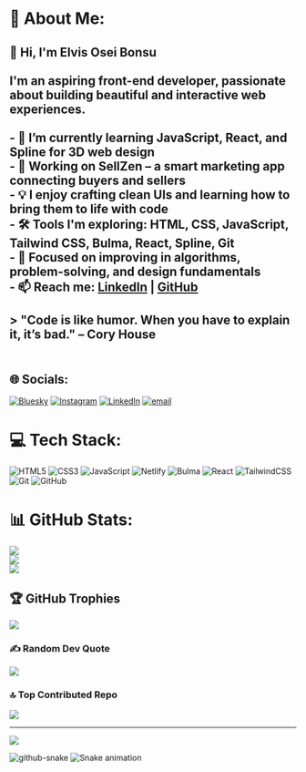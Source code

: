 # 💫 About Me:
## 👋 Hi, I'm Elvis Osei Bonsu<br><br>I'm an aspiring front-end developer, passionate about building beautiful and interactive web experiences.<br><br>- 🌱 I’m currently learning **JavaScript**, **React**, and **Spline** for 3D web design  <br>- 🔭 Working on **SellZen** – a smart marketing app connecting buyers and sellers  <br>- 💡 I enjoy crafting clean UIs and learning how to bring them to life with code  <br>- 🛠️ Tools I'm exploring: **HTML**, **CSS**, **JavaScript**, **Tailwind CSS**, **Bulma**, **React**, **Spline**, **Git**  <br>- 🚀 Focused on improving in **algorithms**, **problem-solving**, and **design fundamentals**  <br>- 📫 Reach me: [LinkedIn](https://www.linkedin.com/in/elvisosei) | [GitHub](https://github.com/retrosmilyy)<br><br>> "Code is like humor. When you have to explain it, it’s bad." – Cory House<br><br>


## 🌐 Socials:
[![Bluesky](https://img.shields.io/badge/bluesky-0285FF?style=for-the-badge&logo=bluesky&logoColor=%23FFFFFF)](https://bsky.app/profile/elvis232.bsky.social) [![Instagram](https://img.shields.io/badge/Instagram-%23E4405F.svg?logo=Instagram&logoColor=white)](https://instagram.com/_r3vrs_) [![LinkedIn](https://img.shields.io/badge/LinkedIn-%230077B5.svg?logo=linkedin&logoColor=white)](https://linkedin.com/in/elvisosei) [![email](https://img.shields.io/badge/Email-D14836?logo=gmail&logoColor=white)](mailto:oseie0510@gmail.com) 

# 💻 Tech Stack:
![HTML5](https://img.shields.io/badge/html5-%23E34F26.svg?style=for-the-badge&logo=html5&logoColor=white) ![CSS3](https://img.shields.io/badge/css3-%231572B6.svg?style=for-the-badge&logo=css3&logoColor=white) ![JavaScript](https://img.shields.io/badge/javascript-%23323330.svg?style=for-the-badge&logo=javascript&logoColor=%23F7DF1E) ![Netlify](https://img.shields.io/badge/netlify-%23000000.svg?style=for-the-badge&logo=netlify&logoColor=#00C7B7) ![Bulma](https://img.shields.io/badge/bulma-00D0B1?style=for-the-badge&logo=bulma&logoColor=white) ![React](https://img.shields.io/badge/react-%2320232a.svg?style=for-the-badge&logo=react&logoColor=%2361DAFB) ![TailwindCSS](https://img.shields.io/badge/tailwindcss-%2338B2AC.svg?style=for-the-badge&logo=tailwind-css&logoColor=white) ![Git](https://img.shields.io/badge/git-%23F05033.svg?style=for-the-badge&logo=git&logoColor=white) ![GitHub](https://img.shields.io/badge/github-%23121011.svg?style=for-the-badge&logo=github&logoColor=white)
# 📊 GitHub Stats:
![](https://github-readme-stats.vercel.app/api?username=retrosmilyy&theme=dark&hide_border=false&include_all_commits=false&count_private=false)<br/>
![](https://nirzak-streak-stats.vercel.app/?user=retrosmilyy&theme=dark&hide_border=false)<br/>
![](https://github-readme-stats.vercel.app/api/top-langs/?username=retrosmilyy&theme=dark&hide_border=false&include_all_commits=false&count_private=false&layout=compact)

## 🏆 GitHub Trophies
![](https://github-profile-trophy.vercel.app/?username=retrosmilyy&theme=radical&no-frame=false&no-bg=true&margin-w=4)

### ✍️ Random Dev Quote
![](https://quotes-github-readme.vercel.app/api?type=horizontal&theme=radical)

### 🔝 Top Contributed Repo
![](https://github-contributor-stats.vercel.app/api?username=retrosmilyy&limit=5&theme=dark&combine_all_yearly_contributions=true)

---
[![](https://visitcount.itsvg.in/api?id=retrosmilyy&icon=0&color=0)](https://visitcount.itsvg.in)

<!-- Proudly created with GPRM ( https://gprm.itsvg.in ) -->


<picture>
  <source media="(prefers-color-scheme: dark)" srcset="https://raw.githubusercontent.com/tobiasmeyhoefer/tobiasmeyhoefer/output/github-snake-dark.svg" />
  <source media="(prefers-color-scheme: light)" srcset="https://raw.githubusercontent.com/tobiasmeyhoefer/tobiasmeyhoefer/output/github-snake.svg" />
  <img alt="github-snake" src="https://raw.githubusercontent.com/tobiasmeyhoefer/tobiasmeyhoefer/output/github-snake.svg" />
</picture>

<img src="https://raw.githubusercontent.com/retrosmilyy/retrosmilyy/output/snake.svg" alt="Snake animation" />

###